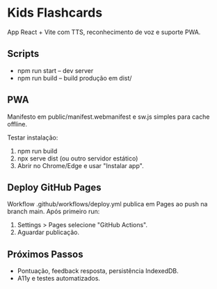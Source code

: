 # Kids Flashcards

App React + Vite com TTS, reconhecimento de voz e suporte PWA.

## Scripts
- npm run start – dev server
- npm run build – build produção em dist/

## PWA
Manifesto em public/manifest.webmanifest e sw.js simples para cache offline.

Testar instalação:
1. npm run build
2. npx serve dist (ou outro servidor estático)
3. Abrir no Chrome/Edge e usar "Instalar app".

## Deploy GitHub Pages
Workflow .github/workflows/deploy.yml publica em Pages ao push na branch main.
Após primeiro run:
1. Settings > Pages selecione "GitHub Actions".
2. Aguardar publicação.

## Próximos Passos
- Pontuação, feedback resposta, persistência IndexedDB.
- A11y e testes automatizados.
